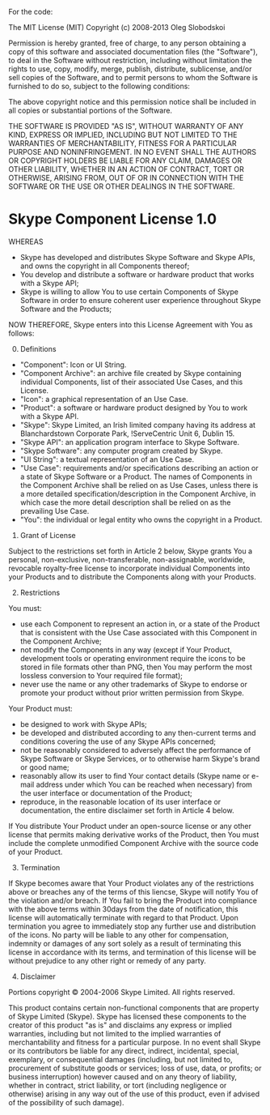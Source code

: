 For the code:

The MIT License (MIT)
Copyright (c) 2008-2013 Oleg Slobodskoi

Permission is hereby granted, free of charge, to any person obtaining a copy of this software and associated documentation files (the "Software"), to deal in the Software without restriction, including without limitation the rights to use, copy, modify, merge, publish, distribute, sublicense, and/or sell copies of the Software, and to permit persons to whom the Software is furnished to do so, subject to the following conditions:

The above copyright notice and this permission notice shall be included in all copies or substantial portions of the Software.

THE SOFTWARE IS PROVIDED "AS IS", WITHOUT WARRANTY OF ANY KIND, EXPRESS OR IMPLIED, INCLUDING BUT NOT LIMITED TO THE WARRANTIES OF MERCHANTABILITY, FITNESS FOR A PARTICULAR PURPOSE AND NONINFRINGEMENT. IN NO EVENT SHALL THE AUTHORS OR COPYRIGHT HOLDERS BE LIABLE FOR ANY CLAIM, DAMAGES OR OTHER LIABILITY, WHETHER IN AN ACTION OF CONTRACT, TORT OR OTHERWISE, ARISING FROM, OUT OF OR IN CONNECTION WITH THE SOFTWARE OR THE USE OR OTHER DEALINGS IN THE SOFTWARE.


Skype Component License 1.0
===========================

WHEREAS
 * Skype has developed and distributes Skype Software and Skype APIs,
   and owns the copyright in all Components thereof;
 * You develop and distribute a software or hardware product that
   works with a Skype API;
 * Skype is willing to allow You to use certain Components of Skype
   Software in order to ensure coherent user experience throughout
   Skype Software and the Products;

NOW THEREFORE, Skype enters into this License Agreement with You
as follows:

0. Definitions

 * "Component": Icon or UI String.
 * "Component Archive": an archive file created by Skype containing
   individual Components, list of their associated Use Cases, and this
   License.
 * "Icon": a graphical representation of an Use Case.
 * "Product": a software or hardware product designed by You to work
   with a Skype API.
 * "Skype": Skype Limited, an Irish limited company having its address
   at Blanchardstown Corporate Park, !ServeCentric Unit 6, Dublin 15.
 * "Skype API": an application program interface to Skype Software.
 * "Skype Software": any computer program created by Skype.
 * "UI String": a textual representation of an Use Case.
 * "Use Case": requirements and/or specifications describing an action
   or a state of Skype Software or a Product. The names of Components
   in the Component Archive shall be relied on as Use Cases, unless
   there is a more detailed specification/description in the Component
   Archive, in which case the more detail description shall be relied
   on as the prevailing Use Case.
 * "You": the individual or legal entity who owns the copyright in a
   Product.

1. Grant of License

Subject to the restrictions set forth in Article 2 below, Skype grants
You a personal, non-exclusive, non-transferable, non-assignable,
worldwide, revocable royalty-free license to incorporate individual
Components into your Products and to distribute the Components along
with your Products.

2. Restrictions

You must:
 * use each Component to represent an action in, or a state of the
   Product that is consistent with the Use Case associated with this
   Component in the Component Archive;
 * not modify the Components in any way (except if Your Product,
   development tools or operating environment require the icons to be
   stored in file formats other than PNG, then You may perform the
   most lossless conversion to Your required file format);
 * never use the name or any other trademarks of Skype to endorse or
   promote your product without prior written permission from Skype.

Your Product must:
 * be designed to work with Skype APIs;
 * be developed and distributed according to any then-current terms
   and conditions covering the use of any Skype APIs concerned;
 * not be reasonably considered to adversely affect the performance of
   Skype Software or Skype Services, or to otherwise harm Skype's
   brand or good name;
 * reasonably allow its user to find Your contact details (Skype name
   or e-mail address under which You can be reached when necessary)
   from the user interface or documentation of the Product;
 * reproduce, in the reasonable location of its user interface or
   documentation, the entire disclaimer set forth in Article 4 below.

If You distribute Your Product under an open-source license or any
other license that permits making derivative works of the Product,
then You must include the complete unmodified Component Archive with
the source code of your Product.

3. Termination

If Skype becomes aware that Your Product violates any of the
restrictions above or breaches any of the terms of this liencse, Skype
will notify You of the violation and/or breach. If You fail to bring
the Product into compliance with the above terms within 30days from
the date of notification, this license will automatically terminate
with regard to that Product. Upon termination you agree to immediately
stop any further use and distribution of the icons. No party will be
liable to any other for compensation, indemnity or damages of any sort
solely as a result of terminating this license in accordance with its
terms, and termination of this license will be without prejudice to
any other right or remedy of any party.

4. Disclaimer

Portions copyright © 2004-2006 Skype Limited. All rights reserved.

This product contains certain non-functional components that are
property of Skype Limited (Skype). Skype has licensed these components
to the creator of this product "as is" and disclaims any express or
implied warranties, including but not limited to the implied
warranties of merchantability and fitness for a particular purpose.
In no event shall Skype or its contributors be liable for any direct,
indirect, incidental, special, exemplary, or consequential damages
(including, but not limited to, procurement of substitute goods or
services; loss of use, data, or profits; or business interruption)
however caused and on any theory of liability, whether in contract,
strict liability, or tort (including negligence or otherwise) arising
in any way out of the use of this product, even if advised of the
possibility of such damage).

